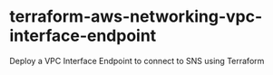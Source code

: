 # terraform-aws-networking-vpc-interface-endpoint
Deploy a VPC Interface Endpoint to connect to SNS using Terraform

